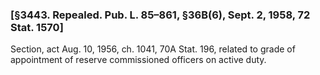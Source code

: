 ### [§3443. Repealed. Pub. L. 85–861, §36B(6), Sept. 2, 1958, 72 Stat. 1570] ###

Section, act Aug. 10, 1956, ch. 1041, 70A Stat. 196, related to grade of appointment of reserve commissioned officers on active duty.